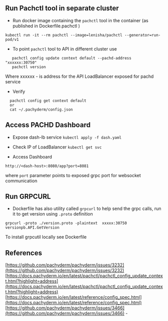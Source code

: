 ## Run Pachctl tool in separate cluster

- Run docker image containing the `pachctl` tool in the container (as published in Dockerfile.pachctl )

```
kubectl run -it --rm pachctl --image=lenisha/pachctl --generator=run-pod/v1
```


- To point `pachctl` tool to API in different cluster use

```
   pachctl config update context default --pachd-address "xxxxxx:30750"
   pachctl version
```

Where xxxxxx - is address for the API LoadBalancer exposed for pachd service

- Verify

```
  pachctl config get context default
  or
  cat ~/.pachyderm/config.json
```

## Access PACHD Dashboard

- Expose dash-lb service `kubectl apply -f dash.yaml`

- Check IP of LoadBalancer `kubectl get svc`

- Access Dashboard

```
http://<dash-host>:8080/app?port=8081
```

where `port` parameter points to exposed grpc port for websocket communication

## Run GRPCURL
- Dockerfile has also utility called `grpcurl` to help send the grpc calls, run it to get version using `.proto` definition
```
grpcurl -proto ./version.proto -plaintext  xxxxx:30750 versionpb.API.GetVersion
```

To install grpcutil locally see Dockerfile


## References
[https://github.com/pachyderm/pachyderm/issues/3232](https://github.com/pachyderm/pachyderm/issues/3232)
[https://docs.pachyderm.io/en/latest/pachctl/pachctl_config_update_context.html?highlight=address](https://docs.pachyderm.io/en/latest/pachctl/pachctl_config_update_context.html?highlight=address)
[https://docs.pachyderm.io/en/latest/reference/config_spec.html](https://docs.pachyderm.io/en/latest/reference/config_spec.html)
[https://github.com/pachyderm/pachyderm/issues/3466](https://github.com/pachyderm/pachyderm/issues/3466) - 
